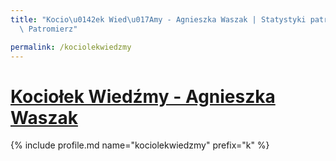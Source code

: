 ```yaml
---
title: "Kocio\u0142ek Wied\u017Amy - Agnieszka Waszak | Statystyki patronite.pl |\
  \ Patromierz"

permalink: /kociolekwiedzmy
---
```


# [Kociołek Wiedźmy - Agnieszka Waszak](https://patronite.pl/kociolekwiedzmy)

{% include profile.md name="kociolekwiedzmy" prefix="k" %}
